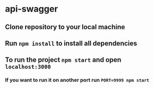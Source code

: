 # api-swagger

## Clone repository to your local machine
## Run `npm install` to install all dependencies
## To run the project `npm start` and open `localhost:3000`
### If you want to run it on another port run `PORT=9999 npm start`
